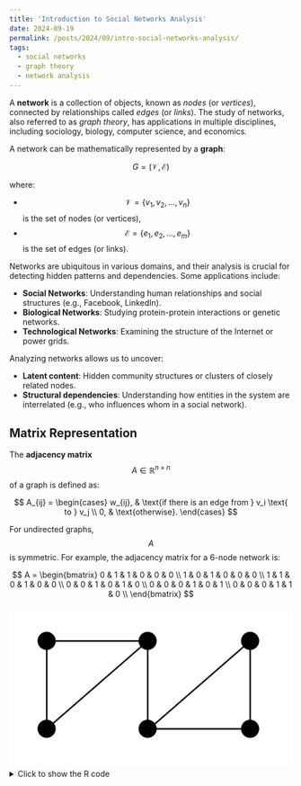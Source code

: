 ```yaml
---
title: 'Introduction to Social Networks Analysis'
date: 2024-09-19
permalink: /posts/2024/09/intro-social-networks-analysis/
tags:
  - social networks
  - graph theory
  - network analysis
---
```




A **network** is a collection of objects, known as *nodes* (or *vertices*), connected by relationships called *edges* (or *links*). The study of networks, also referred to as *graph theory*, has applications in multiple disciplines, including sociology, biology, computer science, and economics.

A network can be mathematically represented by a **graph**:

$$
G = (\mathcal{V}, \mathcal{E})
$$

where:

- $$\mathcal{V} = \{v_1, v_2, \dots, v_n\}$$ is the set of nodes (or vertices),
- $$\mathcal{E} = \{e_1, e_2, \dots, e_m\}$$ is the set of edges (or links).


Networks are ubiquitous in various domains, and their analysis is crucial for detecting hidden patterns and dependencies. Some applications include:

- **Social Networks**: Understanding human relationships and social structures (e.g., Facebook, LinkedIn).
- **Biological Networks**: Studying protein-protein interactions or genetic networks.
- **Technological Networks**: Examining the structure of the Internet or power grids.

Analyzing networks allows us to uncover:

- **Latent content**: Hidden community structures or clusters of closely related nodes.
- **Structural dependencies**: Understanding how entities in the system are interrelated (e.g., who influences whom in a social network).



## Matrix Representation

The **adjacency matrix** $$A \in \mathbb{R}^{n \times n}$$ of a graph is defined as:

$$
A_{ij} = 
\begin{cases} 
w_{ij}, & \text{if there is an edge from } v_i \text{ to } v_j \\
0, & \text{otherwise}.
\end{cases}
$$

For undirected graphs, $$A$$ is symmetric. For example, the adjacency matrix for a 6-node network is:

$$
A =
\begin{bmatrix}
0 & 1 & 1 & 0 & 0 & 0 \\
1 & 0 & 1 & 0 & 0 & 0 \\
1 & 1 & 0 & 1 & 0 & 0 \\
0 & 0 & 1 & 0 & 1 & 0 \\
0 & 0 & 0 & 1 & 0 & 1 \\
0 & 0 & 0 & 1 & 1 & 0 \\
\end{bmatrix}
$$



<img src="/images/graph1.png" alt="Graph Representation of the Adjacency Matrix">

<details>
  <summary>Click to show the R code</summary>

```r
# Load necessary library
library(igraph)

# Define the adjacency matrix
adj_matrix <- matrix(c(0, 1, 1, 0, 0, 0,
                       1, 0, 1, 0, 0, 0,
                       1, 1, 0, 1, 0, 0,
                       0, 0, 1, 0, 1, 0,
                       0, 0, 0, 1, 0, 1,
                       0, 0, 0, 1, 1, 0),
                     nrow = 6, ncol = 6, byrow = TRUE)

# Create a graph object from the adjacency matrix
graph <- graph_from_adjacency_matrix(adj_matrix, mode = "undirected")

# Plot the graph
plot(graph, vertex.label = c("v1", "v2", "v3", "v4", "v5", "v6"),
     vertex.size = 30, 
     vertex.color = "lightblue", 
     edge.arrow.size = 0.5, 
     main = "Graph Representation of the Adjacency Matrix")
</details> ```



## Key Equations

### Degree of a Node

The degree of a node $$v_i$$ is defined as the number of edges connected to $$v_i$$. For an undirected graph:

$$
k_i = \sum_{j} A_{ij}
$$

For directed graphs, we define:

- **In-degree**: $$k_i^{\text{in}} = \sum_j A_{ji}$$
- **Out-degree**: $$k_i^{\text{out}} = \sum_j A_{ij}$$

### Clustering Coefficient

The clustering coefficient $$C_i$$ measures how interconnected the neighbors of node $$v_i$$ are:

$$
C_i = \frac{2e_i}{k_i(k_i - 1)}
$$

where $$e_i$$ is the number of edges between the neighbors of node $$v_i$$.

### Path Length

The shortest path between two nodes is often computed using algorithms such as Dijkstra’s or Floyd-Warshall. The average path length $$L$$ in a graph is given by:

$$
L = \frac{1}{n(n-1)} \sum_{i \neq j} d(v_i, v_j)
$$

where $$d(v_i, v_j)$$ is the shortest distance between nodes $$v_i$$ and $$v_j$$.

## Challenges in Network Data

Analyzing network data presents several challenges:

- **High Dimensionality**: Networks can have millions of nodes and edges, making computational analysis difficult.
- **Data Sparsity**: Despite their large size, most nodes in a real-world network may not be directly connected.
- **Dynamic Networks**: Networks change over time, and algorithms need to account for these changes.
- **Heterogeneous Networks**: Some networks include multiple types of nodes and edges, adding complexity to their analysis.
